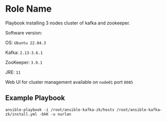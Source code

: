 Role Name
=========

Playbook installing 3 nodes cluster of kafka and zookeeper.

Software version:

OS: ```Ubuntu 22.04.3```

Kafka: ```2.13-3.6.1```

ZooKeeper: ```3.9.1```

JRE: ```11```

Web UI for cluster management available on ```node01``` port ```8085```

Example Playbook
----------------

```ansible-playbook -i /root/ansible-kafka-zk/hosts /root/ansible-kafka-zk/install.yml -bkK -u nurlan```